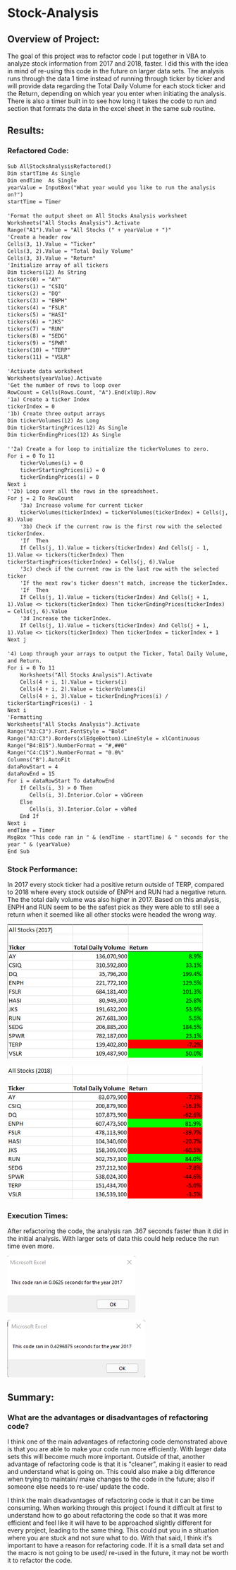 # Stock-Analysis

## Overview of Project:

The goal of this project was to refactor code I put together in VBA to analyze stock information from 2017 and 2018, faster. I did this with the idea in mind of re-using this code in the future on larger data sets. The analysis runs through the data 1 time instead of running through ticker by ticker and will provide data regarding the Total Daily Volume for each stock ticker and the Return, depending on which year you enter when initiating the analysis. There is also a timer built in to see how long it takes the code to run and section that formats the data in the excel sheet in the same sub routine.  

## Results:

### Refactored Code: 
    Sub AllStocksAnalysisRefactored()
    Dim startTime As Single
    Dim endTime  As Single
    yearValue = InputBox("What year would you like to run the analysis on?")
    startTime = Timer
    
    'Format the output sheet on All Stocks Analysis worksheet
    Worksheets("All Stocks Analysis").Activate
    Range("A1").Value = "All Stocks (" + yearValue + ")"
    'Create a header row
    Cells(3, 1).Value = "Ticker"
    Cells(3, 2).Value = "Total Daily Volume"
    Cells(3, 3).Value = "Return"
    'Initialize array of all tickers
    Dim tickers(12) As String
    tickers(0) = "AY"
    tickers(1) = "CSIQ"
    tickers(2) = "DQ"
    tickers(3) = "ENPH"
    tickers(4) = "FSLR"
    tickers(5) = "HASI"
    tickers(6) = "JKS"
    tickers(7) = "RUN"
    tickers(8) = "SEDG"
    tickers(9) = "SPWR"
    tickers(10) = "TERP"
    tickers(11) = "VSLR"
    
    'Activate data worksheet
    Worksheets(yearValue).Activate
    'Get the number of rows to loop over
    RowCount = Cells(Rows.Count, "A").End(xlUp).Row
    '1a) Create a ticker Index
    tickerIndex = 0
    '1b) Create three output arrays
    Dim tickerVolumes(12) As Long
    Dim tickerStartingPrices(12) As Single
    Dim tickerEndingPrices(12) As Single
    
    ''2a) Create a for loop to initialize the tickerVolumes to zero.
    For i = 0 To 11
        tickerVolumes(i) = 0
        tickerStartingPrices(i) = 0
        tickerEndingPrices(i) = 0
    Next i
    ''2b) Loop over all the rows in the spreadsheet.
    For j = 2 To RowCount
        '3a) Increase volume for current ticker
        tickerVolumes(tickerIndex) = tickerVolumes(tickerIndex) + Cells(j, 8).Value
        '3b) Check if the current row is the first row with the selected tickerIndex.
        'If  Then
        If Cells(j, 1).Value = tickers(tickerIndex) And Cells(j - 1, 1).Value <> tickers(tickerIndex) Then tickerStartingPrices(tickerIndex) = Cells(j, 6).Value
        '3c) check if the current row is the last row with the selected ticker
        'If the next row's ticker doesn't match, increase the tickerIndex.
        'If  Then
        If Cells(j, 1).Value = tickers(tickerIndex) And Cells(j + 1, 1).Value <> tickers(tickerIndex) Then tickerEndingPrices(tickerIndex) = Cells(j, 6).Value
        '3d Increase the tickerIndex.
        If Cells(j, 1).Value = tickers(tickerIndex) And Cells(j + 1, 1).Value <> tickers(tickerIndex) Then tickerIndex = tickerIndex + 1
    Next j
    
    '4) Loop through your arrays to output the Ticker, Total Daily Volume, and Return.
    For i = 0 To 11
        Worksheets("All Stocks Analysis").Activate
        Cells(4 + i, 1).Value = tickers(i)
        Cells(4 + i, 2).Value = tickerVolumes(i)
        Cells(4 + i, 3).Value = tickerEndingPrices(i) / tickerStartingPrices(i) - 1
    Next i
    'Formatting
    Worksheets("All Stocks Analysis").Activate
    Range("A3:C3").Font.FontStyle = "Bold"
    Range("A3:C3").Borders(xlEdgeBottom).LineStyle = xlContinuous
    Range("B4:B15").NumberFormat = "#,##0"
    Range("C4:C15").NumberFormat = "0.0%"
    Columns("B").AutoFit
    dataRowStart = 4
    dataRowEnd = 15
    For i = dataRowStart To dataRowEnd
        If Cells(i, 3) > 0 Then
           Cells(i, 3).Interior.Color = vbGreen
        Else
           Cells(i, 3).Interior.Color = vbRed
        End If
    Next i
    endTime = Timer
    MsgBox "This code ran in " & (endTime - startTime) & " seconds for the year " & (yearValue)
    End Sub


### Stock Performance: 

In 2017 every stock ticker had a positive return outside of TERP, compared to 2018 where every stock outside of ENPH and RUN had a negative return. The the total daily volume was also higher in 2017. Based on this analysis, ENPH and RUN seem to be the safest pick as they were able to still see a return when it seemed like all other stocks were headed the wrong way. 

![2017_Results](https://github.com/ericajini/stock-analysis/blob/main/ASA_2017.png)

![2018_Results](https://github.com/ericajini/stock-analysis/blob/main/ASA_2018.png)


### Execution Times: 

After refactoring the code, the analysis ran .367 seconds faster than it did in the initial analysis. With larger sets of data this could help reduce the run time even more. 

![Refactored_Results](https://github.com/ericajini/stock-analysis/blob/main/timer_refactored.png)

![Initial_Results](https://github.com/ericajini/stock-analysis/blob/main/timer_initial.png)


## Summary: 

### What are the advantages or disadvantages of refactoring code?

I think one of the main advantages of refactoring code demonstrated above is that you are able to make your code run more efficiently. With larger data sets this will become much more important. Outside of that, another advantage of refactoring code is that it is "cleaner", making it easier to read and understand what is going on. This could also make a big difference when trying to maintain/ make changes to the code in the future; also if someone else needs to re-use/ update the code. 

I think the main disadvantages of refactoring code is that it can be time consuming. When working through this project I found it difficult at first to understand how to go about refactoring the code so that it was more efficient and feel like it will have to be approached slightly different for every project, leading to the same thing. This could put you in a situation where you are stuck and not sure what to do. With that said, I think it's important to have a reason for refactoring code. If it is a small data set and the macro is not going to be used/ re-used in the future, it may not be worth it to refactor the code.  


